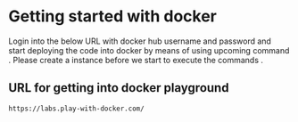 # Getting started with docker

Login into the below URL with docker hub username and password and start deploying the code into docker by means of using upcoming command . Please create a instance before we start to execute the commands .

## URL for getting into docker playground
```
https://labs.play-with-docker.com/
``` 